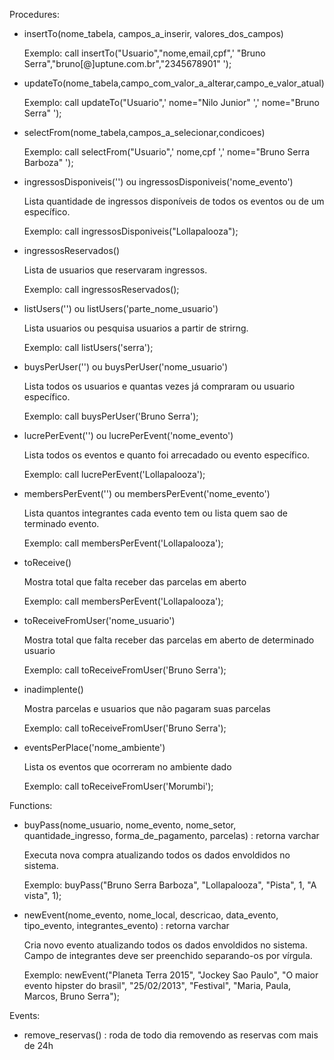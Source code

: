Procedures:

- insertTo(nome_tabela, campos_a_inserir, valores_dos_campos)

	Exemplo: call insertTo("Usuario","nome,email,cpf",' "Bruno Serra","bruno[@]uptune.com.br","2345678901" ');
	
- updateTo(nome_tabela,campo_com_valor_a_alterar,campo_e_valor_atual)

	Exemplo: call updateTo("Usuario",' nome="Nilo Junior" ',' nome="Bruno Serra" ');

- selectFrom(nome_tabela,campos_a_selecionar,condicoes)

	Exemplo: call selectFrom("Usuario",' nome,cpf ',' nome="Bruno Serra Barboza" ');

-  ingressosDisponiveis('') ou  ingressosDisponiveis('nome_evento')

	Lista quantidade de ingressos disponíveis de todos os eventos ou de um específico.

	Exemplo: call ingressosDisponiveis("Lollapalooza");

-  ingressosReservados()

	Lista de usuarios que reservaram ingressos.

	Exemplo: call ingressosReservados();

-  listUsers('') ou listUsers('parte_nome_usuario')

	Lista usuarios ou pesquisa usuarios a partir de strirng.

	Exemplo: call listUsers('serra');

-  buysPerUser('') ou buysPerUser('nome_usuario')

	Lista todos os usuarios e quantas vezes já compraram ou usuario específico.

	Exemplo: call buysPerUser('Bruno Serra');

-  lucrePerEvent('') ou lucrePerEvent('nome_evento')

	Lista todos os eventos e quanto foi arrecadado ou evento específico.

	Exemplo: call lucrePerEvent('Lollapalooza');

-  membersPerEvent('') ou membersPerEvent('nome_evento')

	Lista quantos integrantes cada evento tem ou lista quem sao de terminado evento.

	Exemplo: call membersPerEvent('Lollapalooza');

-  toReceive()

	Mostra total que falta receber das parcelas em aberto

	Exemplo: call membersPerEvent('Lollapalooza');

-  toReceiveFromUser('nome_usuario')

	Mostra total que falta receber das parcelas em aberto de determinado usuario

	Exemplo: call toReceiveFromUser('Bruno Serra');

-  inadimplente()

	Mostra parcelas e usuarios que não pagaram suas parcelas

	Exemplo: call toReceiveFromUser('Bruno Serra');

-  eventsPerPlace('nome_ambiente')

	Lista os eventos que ocorreram no ambiente dado

	Exemplo: call toReceiveFromUser('Morumbi');


Functions:

- buyPass(nome_usuario, nome_evento, nome_setor, quantidade_ingresso, forma_de_pagamento, parcelas) : retorna varchar

	Executa nova compra atualizando todos os dados envoldidos no sistema.

	Exemplo: buyPass("Bruno Serra Barboza", "Lollapalooza", "Pista", 1, "A vista", 1);

- newEvent(nome_evento, nome_local, descricao, data_evento, tipo_evento, integrantes_evento) : retorna varchar

	Cria novo evento atualizando todos os dados envoldidos no sistema. Campo de integrantes deve ser preenchido separando-os por vírgula.

	Exemplo: newEvent("Planeta Terra 2015", "Jockey Sao Paulo", "O maior evento hipster do brasil", "25/02/2013", "Festival", "Maria, Paula, Marcos, Bruno Serra");


Events:

- remove_reservas() : roda de todo dia removendo as reservas com mais de 24h

